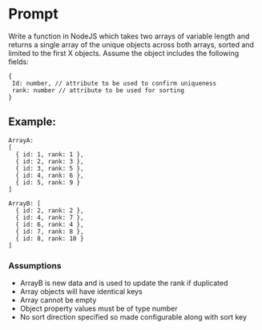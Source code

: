 # Prompt
 Write a function in NodeJS which takes two arrays of variable length and 
 returns a single array of the unique objects across both arrays, sorted and 
 limited to the first X objects.
 Assume the object includes the following fields:
 
 ```
 {
  Id: number, // attribute to be used to confirm uniqueness
  rank: number // attribute to be used for sorting
 }
 ```
 ## Example:
 ```
 ArrayA:
 [
   { id: 1, rank: 1 }, 
   { id: 2, rank: 3 }, 
   { id: 3, rank: 5 }, 
   { id: 4, rank: 6 }, 
   { id: 5, rank: 9 }
 ]

 ArrayB: [
   { id: 2, rank: 2 },
   { id: 4, rank: 7 }, 
   { id: 6, rank: 4 }, 
   { id: 7, rank: 8 }, 
   { id: 8, rank: 10 }
 ]
```

 ### Assumptions
- ArrayB is new data and is used to update the rank if duplicated
- Array objects will have identical keys
- Array cannot be empty
- Object property values must be of type number
- No sort direction specified so made configurable along with sort key